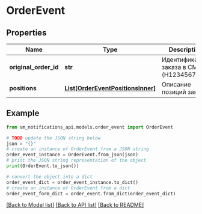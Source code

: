 # OrderEvent


## Properties

Name | Type | Description | Notes
------------ | ------------- | ------------- | -------------
**original_order_id** | **str** | Идентификатор заказа в СМ (H1234567890) | [optional] 
**positions** | [**List[OrderEventPositionsInner]**](OrderEventPositionsInner.md) | Описание позиций заказа | 

## Example

```python
from sm_notifications_api.models.order_event import OrderEvent

# TODO update the JSON string below
json = "{}"
# create an instance of OrderEvent from a JSON string
order_event_instance = OrderEvent.from_json(json)
# print the JSON string representation of the object
print(OrderEvent.to_json())

# convert the object into a dict
order_event_dict = order_event_instance.to_dict()
# create an instance of OrderEvent from a dict
order_event_form_dict = order_event.from_dict(order_event_dict)
```
[[Back to Model list]](../README.md#documentation-for-models) [[Back to API list]](../README.md#documentation-for-api-endpoints) [[Back to README]](../README.md)


